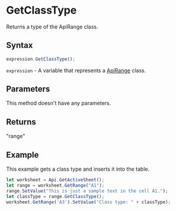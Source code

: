 # GetClassType

Returns a type of the ApiRange class.

## Syntax

```javascript
expression.GetClassType();
```

`expression` - A variable that represents a [ApiRange](../ApiRange.md) class.

## Parameters

This method doesn't have any parameters.

## Returns

"range"

## Example

This example gets a class type and inserts it into the table.

```javascript editor-xlsx
let worksheet = Api.GetActiveSheet();
let range = worksheet.GetRange("A1");
range.SetValue("This is just a sample text in the cell A1.");
let classType = range.GetClassType();
worksheet.GetRange('A3').SetValue("Class type: " + classType);
```
